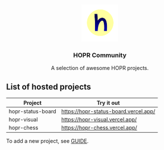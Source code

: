<!-- INTRODUCTION -->
<p align="center">
  <a href="https://hoprnet.org" target="_blank" rel="noopener noreferrer">
    <img width="100" src="https://github.com/hoprnet/hopr-assets/blob/master/v1/logo/hopr_logo_padded.png?raw=true" alt="HOPR Logo">
  </a>
  
  <!-- Title Placeholder -->
  <h3 align="center">HOPR Community</h3>
  <p align="center">
    A selection of awesome HOPR projects.
  </p>
</p>

## List of hosted projects

| Project           | Try it out                            |
| ----------------- | ------------------------------------- |
| hopr-status-board | https://hopr-status-board.vercel.app/ |
| hopr-visual       | https://hopr-visual.vercel.app/       |
| hopr-chess        | https://hopr-chess.vercel.app/        |

To add a new project, see [GUIDE](./ADMIN_GUIDE.md).

